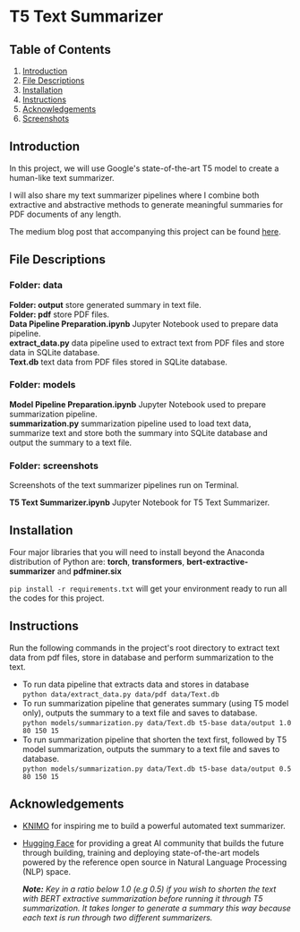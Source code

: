 # T5 Text Summarizer
## Table of Contents
1. [Introduction](https://github.com/louisteo9/t5-text-summarizer#introduction)
2. [File Descriptions](https://github.com/louisteo9/t5-text-summarizer#file-descriptions)
3. [Installation](https://github.com/louisteo9/t5-text-summarizer#installation)
4. [Instructions](https://github.com/louisteo9/t5-text-summarizer#instructions)
5. [Acknowledgements](https://github.com/louisteo9/t5-text-summarizer#acknowledgements)
6. [Screenshots](https://github.com/louisteo9/t5-text-summarizer#screenshots)

## Introduction
In this project, we will use Google's state-of-the-art T5 model to create a human-like text summarizer.

I will also share my text summarizer pipelines where I combine both extractive and abstractive methods to generate meaningful summaries for PDF documents of any length.

The medium blog post that accompanying this project can be found [here](https://towardsdatascience.com/the-secret-guide-to-human-like-text-summarization-fcea0bfbe801).

## File Descriptions
### Folder: data
**Folder: output** store generated summary in text file.<br/>
**Folder: pdf** store PDF files.<br/>
**Data Pipeline Preparation.ipynb** Jupyter Notebook used to prepare data pipeline.<br/>
**extract_data.py** data pipeline used to extract text from PDF files and store data in SQLite database.<br/>
**Text.db** text data from PDF files stored in SQLite database.<br/>

### Folder: models
**Model Pipeline Preparation.ipynb** Jupyter Notebook  used to prepare summarization pipeline.<br/>
**summarization.py** summarization pipeline used to load text data, summarize text and store both the summary into SQLite database and output the summary to a text file.<br/>

### Folder: screenshots
Screenshots of the text summarizer pipelines run on Terminal.

**T5 Text Summarizer.ipynb** Jupyter Notebook for T5 Text Summarizer.

## Installation
Four major libraries that you will need to install beyond the Anaconda distribution of Python are: **torch**, **transformers**, **bert-extractive-summarizer** and **pdfminer.six**

```pip install -r requirements.txt``` will get your environment ready to run all the codes for this project.

## Instructions
Run the following commands in the project's root directory to extract text data from pdf files, store in database and perform summarization to the text.

 - To run data pipeline that extracts data and stores in database<br/>
 ```python data/extract_data.py data/pdf data/Text.db```<br/>
 - To run summarization pipeline that generates summary (using T5 model only), outputs the summary to a text file and saves to database.<br/>
 ```python models/summarization.py data/Text.db t5-base data/output 1.0 80 150 15```
 - To run summarization pipeline that shorten the text first, followed by T5 model summarization, outputs the summary to a text file and saves to database.<br/>
 ```python models/summarization.py data/Text.db t5-base data/output 0.5 80 150 15```

## Acknowledgements
* [KNIMO](https://knimo.com) for inspiring me to build a powerful automated text summarizer.
* [Hugging Face](https://huggingface.co) for providing a great AI community that builds the future through building, training and deploying state-of-the-art models powered by the reference open source in Natural Language Processing (NLP) space.

    _**Note:** Key in a ratio below 1.0 (e.g 0.5) if you wish to shorten the text with BERT extractive summarization before running it through T5 summarization. It takes longer to generate a summary this way because each text is run through two different summarizers._
